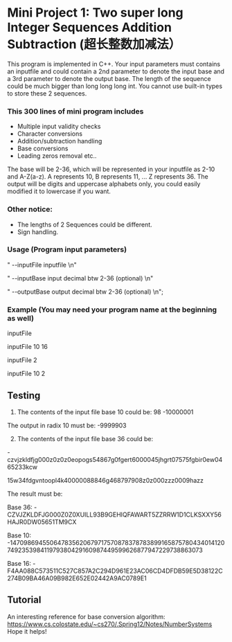 # Mini Project 1: Two super long Integer Sequences Addition Subtraction (超长整数加减法）

This program is implemented in C++. Your input parameters must contains an inputfile and could contain a 2nd parameter to denote the input base and a 3rd parameter to denote the output base. The length of the sequence could be much bigger than long long long int. You cannot use built-in types to store these 2 sequences.

### **This 300 lines of mini program includes** 

- Multiple input validity checks
- Character conversions
- Addition/subtraction handling
- Base conversions
- Leading zeros removal etc..

The base will be 2-36, which will be represented in your inputfile as 2-10 and A-Z(a-z). A represents 10, B represents 11, ... Z represents 36. The output will be digits and uppercase alphabets only, you could easily modified it to lowercase if you want.


### **Other notice:**
- The lengths of 2 Sequences could be different.
- Sign handling.

### **Usage (Program input parameters)**
"  --inputFile <filename>    inputfile \n"
  
"  --inputBase <number>     input decimal btw 2-36 (optional) \n"
  
"  --outputBase <number>       output decimal btw 2-36 (optional) \n";

### **Example (You may need your program name at the beginning as well)**
inputFile
  
inputFile 10 16
  
inputFile 2
  
inputFile 10 2

## Testing
1. The contents of the input file base 10 could be:
98
-10000001

The output in radix 10 must be:
-9999903


2. The contents of the input file base 36 could be:
  
-czvjzkldfjg000z0z0z0eopogs54867g0fgert6000045jhgrt07575fgbir0ew0465233kcw

15w34fdgvntoopl4k40000088846g468797908z0z000zzz0009hazz

The result must be:
  
Base 36:
-CZVJZKLDFJG000Z0Z0XUILL93B9GEHIQFAWART5ZZRRW1D1CLKSXXY56HAJR0DW05651TM9CX

Base 10:
-147098694550647835620679717570878378783899165875780434014120749235398411979380429160987449599626877947229738863073

Base 16:
-F4AA088C573511C527C857A2C294D961E23AC06CD4DFDB59E5D38122C274B09BA46A09B982E652E02442A9AC0789E1

## Tutorial
An interesting reference for base conversion algorithm: https://www.cs.colostate.edu/~cs270/.Spring12/Notes/NumberSystems
Hope it helps!
